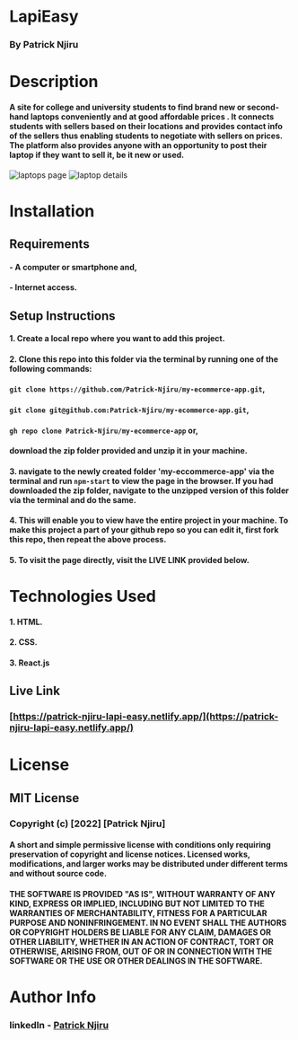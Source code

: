 # LapiEasy

### By Patrick Njiru

# Description

#### A site for college and university students to find brand new or second-hand laptops conveniently and at good affordable prices . It connects students with sellers based on their locations and provides contact info of the sellers thus enabling students to negotiate with sellers on prices. The platform also provides anyone with an opportunity to post their laptop if they want to sell it, be it new or used.

![laptops page](https://i.ibb.co/YZcqxjs/Screenshot-from-2022-10-08-21-11-21.png)
![laptop details](https://i.ibb.co/XtmKQB5/details.png)

# Installation

## Requirements
#### - A computer or smartphone and,
#### - Internet access.

## Setup Instructions

#### 1. Create a local repo where you want to add this project.
#### 2. Clone this repo into this folder via the terminal by running one of the following commands:

#### `git clone https://github.com/Patrick-Njiru/my-ecommerce-app.git`,
#### `git clone git@github.com:Patrick-Njiru/my-ecommerce-app.git`,
####  `gh repo clone Patrick-Njiru/my-ecommerce-app` or,
#### download the zip folder provided and unzip it in your machine.

#### 3. navigate to the newly created folder 'my-eccommerce-app' via the terminal and run `npm-start` to view the page in the browser. If you had downloaded the zip folder, navigate to the unzipped version of this folder via the terminal and do the same.
#### 4. This will enable you to view have the entire project in your machine. To make this project a part of your github repo so you can edit it, first fork this repo, then repeat the above process.
#### 5. To visit the page directly, visit the LIVE LINK provided below.

# Technologies Used

#### 1. HTML.
#### 2. CSS.
#### 3. React.js

## Live Link  
### [https://patrick-njiru-lapi-easy.netlify.app/](https://patrick-njiru-lapi-easy.netlify.app/)

# License

## MIT License

### Copyright (c) [2022] [Patrick Njiru]

#### A short and simple permissive license with conditions only requiring preservation of copyright and license notices. Licensed works, modifications, and larger works may be distributed under different terms and without source code.

#### THE SOFTWARE IS PROVIDED "AS IS", WITHOUT WARRANTY OF ANY KIND, EXPRESS OR IMPLIED, INCLUDING BUT NOT LIMITED TO THE WARRANTIES OF MERCHANTABILITY, FITNESS FOR A PARTICULAR PURPOSE AND NONINFRINGEMENT. IN NO EVENT SHALL THE AUTHORS OR COPYRIGHT HOLDERS BE LIABLE FOR ANY CLAIM, DAMAGES OR OTHER LIABILITY, WHETHER IN AN ACTION OF CONTRACT, TORT OR OTHERWISE, ARISING FROM, OUT OF OR IN CONNECTION WITH THE SOFTWARE OR THE USE OR OTHER DEALINGS IN THE SOFTWARE.

# Author Info

### linkedIn - [Patrick Njiru](httpswwwlinkedincominpatricknjiru7569241ba)
